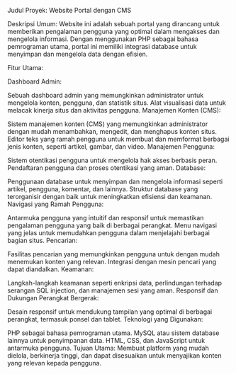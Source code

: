 Judul Proyek: Website Portal dengan CMS

Deskripsi Umum:
Website ini adalah sebuah portal yang dirancang untuk memberikan pengalaman pengguna yang optimal dalam mengakses dan mengelola informasi. Dengan menggunakan PHP sebagai bahasa pemrograman utama, portal ini memiliki integrasi database untuk menyimpan dan mengelola data dengan efisien.

Fitur Utama:

Dashboard Admin:

Sebuah dashboard admin yang memungkinkan administrator untuk mengelola konten, pengguna, dan statistik situs.
Alat visualisasi data untuk melacak kinerja situs dan aktivitas pengguna.
Manajemen Konten (CMS):

Sistem manajemen konten (CMS) yang memungkinkan administrator dengan mudah menambahkan, mengedit, dan menghapus konten situs.
Editor teks yang ramah pengguna untuk membuat dan memformat berbagai jenis konten, seperti artikel, gambar, dan video.
Manajemen Pengguna:

Sistem otentikasi pengguna untuk mengelola hak akses berbasis peran.
Pendaftaran pengguna dan proses otentikasi yang aman.
Database:

Penggunaan database untuk menyimpan dan mengelola informasi seperti artikel, pengguna, komentar, dan lainnya.
Struktur database yang terorganisir dengan baik untuk meningkatkan efisiensi dan keamanan.
Navigasi yang Ramah Pengguna:

Antarmuka pengguna yang intuitif dan responsif untuk memastikan pengalaman pengguna yang baik di berbagai perangkat.
Menu navigasi yang jelas untuk memudahkan pengguna dalam menjelajahi berbagai bagian situs.
Pencarian:

Fasilitas pencarian yang memungkinkan pengguna untuk dengan mudah menemukan konten yang relevan.
Integrasi dengan mesin pencari yang dapat diandalkan.
Keamanan:

Langkah-langkah keamanan seperti enkripsi data, perlindungan terhadap serangan SQL injection, dan manajemen sesi yang aman.
Responsif dan Dukungan Perangkat Bergerak:

Desain responsif untuk mendukung tampilan yang optimal di berbagai perangkat, termasuk ponsel dan tablet.
Teknologi yang Digunakan:

PHP sebagai bahasa pemrograman utama.
MySQL atau sistem database lainnya untuk penyimpanan data.
HTML, CSS, dan JavaScript untuk antarmuka pengguna.
Tujuan Utama:
Membuat platform yang mudah dielola, berkinerja tinggi, dan dapat disesuaikan untuk menyajikan konten yang relevan kepada pengguna.
